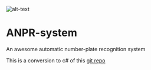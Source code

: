 
![alt-text](https://github.com/habom2310/ANPR-system/blob/master/Capture.JPG)
# ANPR-system

An awesome automatic number-plate recognition system 

This is a conversion to c# of this [git repo](https://github.com/longphungtuan94/ALPR_System)

